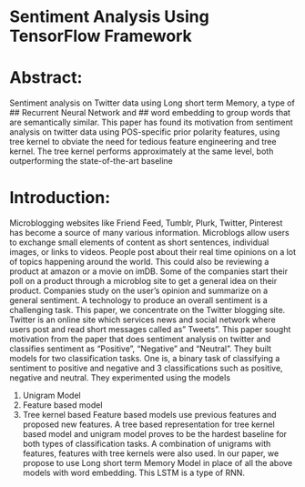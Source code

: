# Sentiment Analysis Using TensorFlow Framework

# Abstract:
  Sentiment analysis on Twitter data using Long short term Memory, a type of ## Recurrent Neural Network and ## word embedding to group words that are semantically similar. This paper has found its motivation from sentiment analysis on twitter data using POS-specific prior polarity features, using tree kernel to obviate the need for tedious feature engineering and tree kernel. The tree kernel performs approximately at the same level, both outperforming the state-of-the-art baseline
  
# Introduction:
  Microblogging websites like Friend Feed, Tumblr, Plurk, Twitter, Pinterest has become a source of many various information. Microblogs allow users to exchange small elements of content as short sentences, individual images, or links to videos. People post about their real time opinions on a lot of topics happening around the world. This could also be
reviewing a product at amazon or a movie on imDB. Some of the companies start their poll on a product through a microblog site to get a general idea on their product.
Companies study on the user’s opinion and summarize on a general sentiment. A technology to produce an overall sentiment is a challenging task. This paper, we concentrate on the Twitter blogging site.
Twitter is an online site which services news and social network where users post and read short messages called as” Tweets”.
This paper sought motivation from the paper that does sentiment analysis on twitter and classifies sentiment as “Positive”, “Negative” and “Neutral”. They built models for two classification tasks.
One is, a binary task of classifying a sentiment to positive and negative and 3 classifications such as positive, negative and neutral. They experimented using the models
  1)	Unigram Model
  2)	Feature based model
  3)	Tree kernel based
  Feature based models use previous features and proposed new features. A tree based
representation for tree kernel based model and unigram model proves to be the hardest baseline for both types of classification tasks. A combination of unigrams with features, features with tree kernels were also used.
In our paper, we propose to use Long short term Memory Model in place of all the above models with word embedding. This LSTM is a type of RNN.
